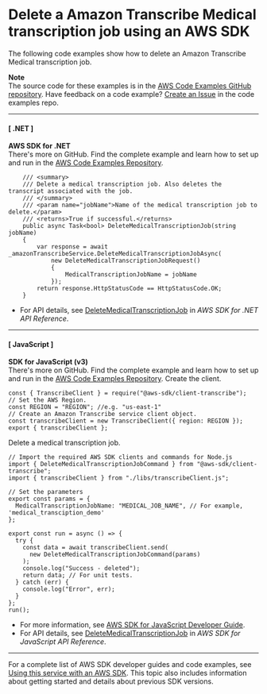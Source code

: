 # Delete a Amazon Transcribe Medical transcription job using an AWS SDK<a name="example_transcribe_DeleteMedicalTranscriptionJob_section"></a>

The following code examples show how to delete an Amazon Transcribe Medical transcription job\.

**Note**  
The source code for these examples is in the [AWS Code Examples GitHub repository](https://github.com/awsdocs/aws-doc-sdk-examples)\. Have feedback on a code example? [Create an Issue](https://github.com/awsdocs/aws-doc-sdk-examples/issues/new/choose) in the code examples repo\. 

------
#### [ \.NET ]

**AWS SDK for \.NET**  
 There's more on GitHub\. Find the complete example and learn how to set up and run in the [AWS Code Examples Repository](https://github.com/awsdocs/aws-doc-sdk-examples/tree/main/dotnetv3/Transcribe#code-examples)\. 
  

```
    /// <summary>
    /// Delete a medical transcription job. Also deletes the transcript associated with the job.
    /// </summary>
    /// <param name="jobName">Name of the medical transcription job to delete.</param>
    /// <returns>True if successful.</returns>
    public async Task<bool> DeleteMedicalTranscriptionJob(string jobName)
    {
        var response = await _amazonTranscribeService.DeleteMedicalTranscriptionJobAsync(
            new DeleteMedicalTranscriptionJobRequest()
            {
                MedicalTranscriptionJobName = jobName
            });
        return response.HttpStatusCode == HttpStatusCode.OK;
    }
```
+  For API details, see [DeleteMedicalTranscriptionJob](https://docs.aws.amazon.com/goto/DotNetSDKV3/transcribe-2017-10-26/DeleteMedicalTranscriptionJob) in *AWS SDK for \.NET API Reference*\. 

------
#### [ JavaScript ]

**SDK for JavaScript \(v3\)**  
 There's more on GitHub\. Find the complete example and learn how to set up and run in the [AWS Code Examples Repository](https://github.com/awsdocs/aws-doc-sdk-examples/tree/main/javascriptv3/example_code/transcribe#code-examples)\. 
Create the client\.  

```
const { TranscribeClient } = require("@aws-sdk/client-transcribe");
// Set the AWS Region.
const REGION = "REGION"; //e.g. "us-east-1"
// Create an Amazon Transcribe service client object.
const transcribeClient = new TranscribeClient({ region: REGION });
export { transcribeClient };
```
Delete a medical transcription job\.  

```
// Import the required AWS SDK clients and commands for Node.js
import { DeleteMedicalTranscriptionJobCommand } from "@aws-sdk/client-transcribe";
import { transcribeClient } from "./libs/transcribeClient.js";

// Set the parameters
export const params = {
  MedicalTranscriptionJobName: "MEDICAL_JOB_NAME", // For example, 'medical_transciption_demo'
};

export const run = async () => {
  try {
    const data = await transcribeClient.send(
      new DeleteMedicalTranscriptionJobCommand(params)
    );
    console.log("Success - deleted");
    return data; // For unit tests.
  } catch (err) {
    console.log("Error", err);
  }
};
run();
```
+  For more information, see [AWS SDK for JavaScript Developer Guide](https://docs.aws.amazon.com/sdk-for-javascript/v3/developer-guide/transcribe-medical-examples-section.html#transcribe-delete-medical-job)\. 
+  For API details, see [DeleteMedicalTranscriptionJob](https://docs.aws.amazon.com/AWSJavaScriptSDK/v3/latest/clients/client-transcribe/classes/deletemedicaltranscriptionjobcommand.html) in *AWS SDK for JavaScript API Reference*\. 

------

For a complete list of AWS SDK developer guides and code examples, see [Using this service with an AWS SDK](getting-started-sdk.md#sdk-general-information-section)\. This topic also includes information about getting started and details about previous SDK versions\.